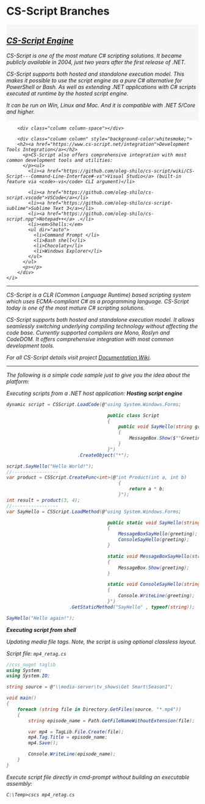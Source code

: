 <img align="right" id="logo" src="" alt="" style="float:right"/>

# CS-Script Branches 

<!-- [![paypal](https://www.paypalobjects.com/en_US/i/btn/btn_donateCC_LG.gif)](https://oleg-shilo.github.io/cs-script/Donation.html) -->

<div class="row">
    <i>
        <div class="column" style="background-color:whitesmoke; ">
          <h2><a href="https://oleg-shilo.github.io/cs-script">CS-Script Engine</a></h2>
          <p> CS-Script is one of the most mature C# scripting solutions. It became publicly available in 2004, just two years after the first release of .NET.</p>
          <p>CS-Script supports both hosted and standalone execution model. This makes it possible to use the script engine as a pure C# alternative for PowerShell or Bash. As well as extending .NET applications with C# scripts executed at runtime by the hosted script engine.</p>
          <p>It can be run on Win, Linux and Mac.  And it is compatible with .NET 5/Core and higher.</p>
        </div>

        <div class="column column-space"></div>
        
        <div class="column column" style="background-color:whitesmoke;">
        <h2><a href="https://www.cs-script.net/integration">Development Tools Integration</a></h2>
          <p>CS-Script also offers comprehensive integration with most common development tools and utilities: 
          </p><ul>
            <li><a href="https://github.com/oleg-shilo/cs-script/wiki/CS-Script---Command-Line-Interface#-vs">Visual Studio</a> (built-in feature via <code>-vs</code> CLI argument)</li>
           
            <li><a href="https://github.com/oleg-shilo/cs-script.vscode">VSCode</a></li>
            <li><a href="https://github.com/oleg-shilo/cs-script-sublime">Sublime Text 3</a></li>
            <li><a href="https://github.com/oleg-shilo/cs-script.npp">Notepad++</a> .</li>
            <li><em>Shells:</em>
            <ul dir="auto">
              <li>Command Prompt </li>
              <li>Bash shell</li>
              <li>Chocolaty</li>
              <li>Windows Explorer</li>
            </ul>
          </ul>
          <p></p>
        </div>
    </i>
</div>

<hr/>

CS-Script is a CLR (Common Language Runtime) based scripting system which uses ECMA-compliant C# as a programming language. CS-Script today is one of the most mature C# scripting solutions. 
 
CS-Script supports both hosted and standalone execution model. It allows seamlessly switching underlying compiling technology without affecting the code base. Currently supported compilers are Mono, Roslyn and CodeDOM. It offers comprehensive integration with most common development tools.

_For all CS-Script details visit project [Documentation Wiki](https://github.com/oleg-shilo/cs-script/wiki)._
<hr/>

The following is a simple code sample just to give you the idea about the platform:

_Executing scripts from a .NET host application:_
_**Hosting script engine**_
```csharp
dynamic script = CSScript.LoadCode(@"using System.Windows.Forms;

                                     public class Script
                                     {
                                         public void SayHello(string greeting)
                                         {
                                             MessageBox.Show($""Greeting: {greeting}"");
                                         }
                                     }")
                          .CreateObject("*");

script.SayHello("Hello World!");
//-----------------
var product = CSScript.CreateFunc<int>(@"int Product(int a, int b)
                                         {
                                             return a * b;
                                         }");
int result = product(3, 4);
//-----------------
var SayHello = CSScript.LoadMethod(@"using System.Windows.Forms;

                                     public static void SayHello(string greeting)
                                     {
                                         MessageBoxSayHello(greeting);
                                         ConsoleSayHello(greeting);
                                     }

                                     static void MessageBoxSayHello(string greeting)
                                     {
                                         MessageBox.Show(greeting);
                                     }

                                     static void ConsoleSayHello(string greeting)
                                     {
                                         Console.WriteLine(greeting);
                                     }")
                       .GetStaticMethod("SayHello" , typeof(string));

SayHello("Hello again!");
```

_**Executing script from shell**_

Updating media file tags. 
Note, the script is using optional classless layout.

_Script file: `mp4_retag.cs`_

```csharp
//css_nuget taglib
using System;
using System.IO;

string source = @"\\media-server\tv_shows\Get Smart\Season1";

void main()
{
    foreach (string file in Directory.GetFiles(source, "*.mp4"))
    {
        string episode_name = Path.GetFileNameWithoutExtension(file);

        var mp4 = TagLib.File.Create(file);
        mp4.Tag.Title = episode_name;
        mp4.Save();

        Console.WriteLine(episode_name);
    }
}
```
Execute script file directly in cmd-prompt without building an executable assembly:
```
C:\Temp>cscs mp4_retag.cs
```
